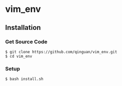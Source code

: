 vim_env
=======

## Installation

### Get Source Code
	$ git clone https://github.com/qinguan/vim_env.git
	$ cd vim_env

### Setup
	$ bash install.sh

